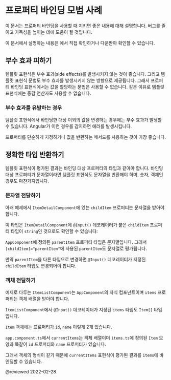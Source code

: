 <!--
# Property binding best practices
-->
# 프로퍼티 바인딩 모범 사례

<!--
By following a few guidelines, you can use property binding in a way that helps you minimize bugs and keep your code readable.

<div class="alert is-helpful">

See the <live-example name="property-binding"></live-example> for a working example containing the code snippets in this guide.

</div>
-->
이 문서는 프로퍼티 바인딩을 사용할 때 지키면 좋은 내용에 대해 설명합니다.
버그를 줄이고 가독성을 높이는 데에 도움이 될 것입니다.

<div class="alert is-helpful">

이 문서에서 설명하는 내용은 <live-example name="property-binding"></live-example>에서 직접 확인하거나 다운받아 확인할 수 있습니다.

</div>


<!--
## Avoid side effects
-->
## 부수 효과 피하기

<!--
Evaluation of a template expression should have no visible side effects.
Use the syntax for template expressions to help avoid side effects.
In general, the correct syntax prevents you from assigning a value to anything in a property binding expression.
The syntax also prevents you from using increment and decrement operators.
-->
템플릿 표현식은 부수 효과(side effects)를 발생시키지 않는 것이 좋습니다.
그리고 템플릿 표현식 문법도 부수 효과를 발생시키지 않는 방향으로 제공됩니다.
그래서 프로퍼티 바인딩 표현식에서는 값을 할당하는 문법은 사용할 수 없습니다.
같은 이유로 템플릿 표현식에는 증감 연산자도 사용할 수 없습니다.


<!--
### An example of producing side effects
-->
### 부수 효과를 유발하는 경우

<!--
If you had an expression that changed the value of something else that you were binding to, that change of value would be a side effect.
Angular might or might not display the changed value.
If Angular does detect the change, it throws an error.

As a best practice, use only properties and methods that return values.
-->
템플릿 표현식에서 바인딩한 대상 이외의 값을 변경하는 경우에는 부수 효과가 발생할 수 있습니다.
Angular가 이런 경우를 감지하면 에러를 발생시킵니다.

프로퍼티를 단순하게 지정하거나 값을 반환하는 메서드를 사용하는 것이 가장 좋습니다.


<!--
## Return the proper type
-->
## 정확한 타입 반환하기

<!--
A template expression should evaluate to the type of value that the target property expects.
For example, return a string if the target property expects a string, a number if it expects a number, or an object if it expects an object.
-->
템플릿 표현식이 평가된 결과는 바인딩 대상 프로퍼티의 타입과 같아야 합니다.
바인딩 대상 프로퍼티가 문자열이라면 템플릿 표현식도 문자열을 반환해야 하며, 숫자, 객체인 경우도 마찬가지입니다.


<!--
### Passing in a string
-->
### 문자열 전달하기

<!--
In the following example, the `childItem` property of the `ItemDetailComponent` expects a string.

<code-example header="src/app/app.component.html" path="property-binding/src/app/app.component.html" region="model-property-binding"></code-example>

Confirm this expectation by looking in the `ItemDetailComponent` where the `@Input()` type is `string`:

<code-example header="src/app/item-detail/item-detail.component.ts (setting the @Input() type)" path="property-binding/src/app/item-detail/item-detail.component.ts" region="input-type"></code-example>

The `parentItem` in `AppComponent` is a string, which means that the expression, `parentItem` within `[childItem]="parentItem"`, evaluates to a string.

<code-example header="src/app/app.component.ts" path="property-binding/src/app/app.component.ts" region="parent-data-type"></code-example>

If `parentItem` were some other type, you would need to specify `childItem`  `@Input()` as that type as well.
-->
아래 예제에서 `ItemDetailComponent`에 있는 `childItem` 프로퍼티는 문자열을 받아야 합니다.

<code-example header="src/app/app.component.html" path="property-binding/src/app/app.component.html" region="model-property-binding"></code-example>

이 타입은 `ItemDetailComponent`에 `@Input()` 데코레이터가 붙은 `childItem` 프로퍼티 타입이 `string`인 것으로도 확인할 수 있습니다:

<code-example header="src/app/item-detail/item-detail.component.ts (setting the @Input() type)" path="property-binding/src/app/item-detail/item-detail.component.ts" region="input-type"></code-example>

`AppComponent`에 정의된 `parentItem` 프로퍼티 타입은 문자열입니다.
그래서 `[childItem]="parentItem"`에 사용된 `parentItem`도 문자열로 평가됩니다.

<code-example header="src/app/app.component.ts" path="property-binding/src/app/app.component.ts" region="parent-data-type"></code-example>

만약 `parentItem`을 다른 타입으로 변경하면 `@Input()` 데코레이터가 지정된 `childItem` 타입도 변경되어야 합니다.


<!--
### Passing in an object
-->
### 객체 전달하기

<!--
In this example, `ItemListComponent` is a child component of `AppComponent` and the `items` property expects an array of objects.

<code-example header="src/app/app.component.html" path="property-binding/src/app/app.component.html" region="pass-object"></code-example>

In the `ItemListComponent` the `@Input()`, `items`, has a type of `Item[]`.

<code-example header="src/app/item-list.component.ts" path="property-binding/src/app/item-list/item-list.component.ts" region="item-input"></code-example>

Notice that `Item` is an object that it has two properties; an `id` and a `name`.

<code-example header="src/app/item.ts" path="property-binding/src/app/item.ts" region="item-class"></code-example>

In `app.component.ts`, `currentItems` is an array of objects in the same shape as the `Item` object in `items.ts`, with an `id` and a `name`.

<code-example header="src/app.component.ts" path="property-binding/src/app/app.component.ts" region="pass-object"></code-example>

By supplying an object in the same shape, you satisfy the expectations of `items` when Angular evaluates the expression `currentItems`.
-->
예제로 다루는 `ItemListComponent`는 `AppComponent`의 자식 컴포넌트이며 `items` 프로퍼티는 객체 배열을 받아야 합니다.

<code-example header="src/app/app.component.html" path="property-binding/src/app/app.component.html" region="pass-object"></code-example>

`ItemListComponent`에서 `@Input()` 데코레이터가 지정된 `items` 타입도 `Item[]` 타입입니다.

<code-example header="src/app/item-list.component.ts" path="property-binding/src/app/item-list/item-list.component.ts" region="item-input"></code-example>

`Item` 객체에는 프로퍼티가 `id`, `name` 이렇게 2개 있습니다.

<code-example header="src/app/item.ts" path="property-binding/src/app/item.ts" region="item-class"></code-example>

`app.component.ts`에서 `currentItems`는 객체 배열이며 `items.ts`에 정의된 `Item` 모양과 똑같이 `id` 프로퍼티와 `name` 프로퍼티가 있습니다.

<code-example header="src/app.component.ts" path="property-binding/src/app/app.component.ts" region="pass-object"></code-example>

그래서 객체의 형식이 같기 때문에 `currentItems` 표현식이 평가된 결과를 `items`에 바인딩할 수 있습니다.


<!-- links -->

<!-- external links -->

<!-- end links -->

@reviewed 2022-02-28
